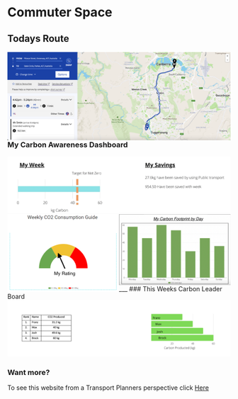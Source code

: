 # Commuter Space



## Todays Route

<img align="left" width="" height="" src="./Route.png"> 
  
  

### My Carbon Awareness Dashboard 

<img align= "" width="" height="" src="./kg carbon.png"> 

<img align= "left" width="50%" height="50%" src="./Images/user_3colour.png">
<img align= "right" width="50%" height="50%" src="./Images/user_week.png"> 
___
### This Weeks Carbon Leader Board
<img align= "" width="" height="" src="./leaders.png"> 


### Want more? 
To see this website from a Transport Planners perspective click [Here](Planner_veiw.md) 
